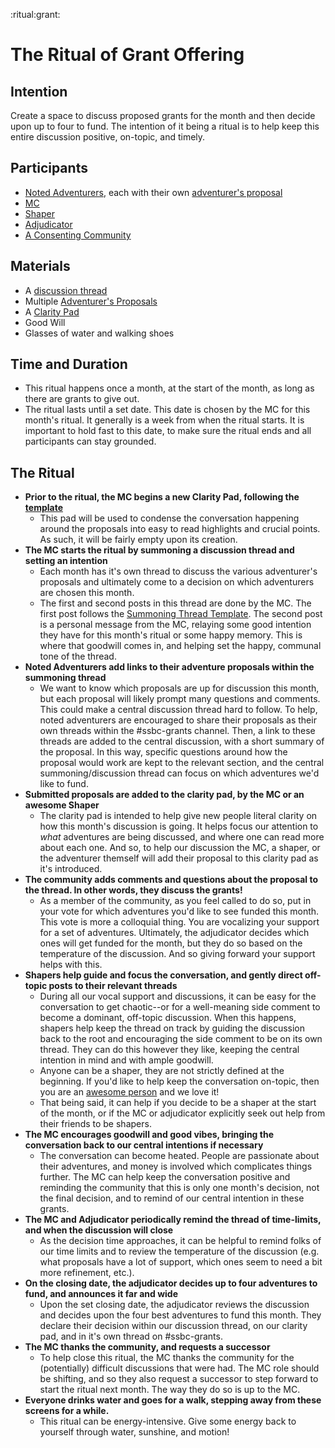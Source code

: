 :ritual:grant:

# The Ritual of Grant Offering

## Intention
Create a space to discuss proposed grants for the month and then decide upon up to four to fund.  The intention of it being a ritual is to help keep this entire discussion positive, on-topic, and timely.

## Participants
* [Noted Adventurers](/roles/noted-adventurers), each with their own [adventurer's proposal](adventurers-proposal)
* [MC](/roles/mc)
* [Shaper](/roles/shaper)
* [Adjudicator](/roles/adjudicator)
* [A Consenting Community](/roles/consenting-community)

## Materials
* A [discussion thread](/grant-discussion-thread)
* Multiple [Adventurer's Proposals](/adventurers-proposal)
* A [Clarity Pad](/clarity-pad)
* Good Will
* Glasses of water and walking shoes

## Time and Duration
* This ritual happens once a month, at the start of the month, as long as there are grants to give out.
* The ritual lasts until a set date.  This date is chosen by the MC for this month's ritual.  It generally is a week from when the ritual starts.  It is important to hold fast to this date, to make sure the ritual ends and all participants can stay grounded.

## The Ritual
* **Prior to the ritual, the MC begins a new Clarity Pad, following the [template](templates/clarity-pad)**
  * This pad will be used to condense the conversation happening around the proposals into easy to read highlights and crucial points.  As such, it will be fairly empty upon its creation. 
* **The MC starts the ritual by summoning a discussion thread and setting an intention**
  * Each month has it's own thread to discuss the various adventurer's proposals and ultimately come to a decision on which adventurers are chosen this month.
  * The first and second posts in this thread are done by the MC.  The first post follows the [Summoning Thread Template](/templates/grant-discussion-thread).  The second post is a personal message from the MC, relaying some good intention they have for this month's ritual or some happy memory.  This is where that goodwill comes in, and helping set the happy, communal tone of the thread.
* **Noted Adventurers add links to their adventure proposals within the summoning thread**
  * We want to know which proposals are up for discussion this month, but each proposal will likely prompt many questions and comments.  This could make a central discussion thread hard to follow. To help, noted adventurers are encouraged to share their proposals as their own threads within the #ssbc-grants channel.  Then, a link to these threads are added to the central discussion, with a short summary of the proposal.  In this way, specific questions around how the proposal would work are kept to the relevant section, and the central summoning/discussion thread can focus on which adventures we'd like to fund.
* **Submitted proposals are added to the clarity pad, by the MC or an awesome Shaper**
  * The clarity pad is intended to help give new people literal clarity on how this month's discussion is going.  It helps focus our attention to _what_ adventures are being discussed, and where one can read more about each one.  And so, to help our discussion the MC, a shaper, or the adventurer themself will add their proposal to this clarity pad as it's introduced. 
* **The community adds comments and questions about the proposal to the thread.  In other words, they discuss the grants!**
  * As a member of the community, as you feel called to do so, put in your vote for which adventures you'd like to see funded this month.  This vote is more a colloquial thing.  You are vocalizing your support for a set of adventures.  Ultimately, the adjudicator decides which ones will get funded for the month, but they do so based on the temperature of the discussion.  And so giving forward your support helps with this.  
* **Shapers help guide and focus the conversation, and gently direct off-topic posts to their relevant threads**
  * During all our vocal support and discussions, it can be easy for the conversation to get chaotic--or for a well-meaning side comment to become a dominant, off-topic discussion.  When this happens, shapers help keep the thread on track by guiding the discussion back to the root and encouraging the side comment to be on its own thread.  They can do this however they like, keeping the central intention in mind and with ample goodwill.  
  * Anyone can be a shaper, they are not strictly defined at the beginning.  If you'd like to help keep the conversation on-topic, then you are an [awesome person](/roles/awesome-person) and we love it!  
  * That being said, it can help if you decide to be a shaper at the start of the month, or if the MC or adjudicator explicitly seek out help from their friends to be shapers.
* **The MC encourages goodwill and good vibes, bringing the conversation back to our central intentions if necessary**
  * The conversation can become heated.  People are passionate about their adventures, and money is involved which complicates things further.  The MC can help keep the conversation positive and reminding the community that this is only one month's decision, not the final decision, and to remind of our central intention in these grants.
* **The MC and Adjudicator periodically remind the thread of time-limits, and when the discussion will close**
  * As the decision time approaches, it can be helpful to remind folks of our time limits and to review the temperature of the discussion (e.g. what proposals have a lot of support, which ones seem to need a bit more refinement, etc.).  
* **On the closing date, the adjudicator decides up to four adventures to fund, and announces it far and wide**
  * Upon the set closing date, the adjudicator reviews the discussion and decides upon the four best adventures to fund this month.  They declare their decision within our discussion thread, on our clarity pad, and in it's own thread on #ssbc-grants. 
* **The MC thanks the community, and requests a successor**
  * To help close this ritual, the MC thanks the community for the (potentially) difficult discussions that were had.  The MC role should be shifting, and so they also request a successor to step forward to start the ritual next month.  The way they do so is up to the MC.
* **Everyone drinks water and goes for a walk, stepping away from these screens for a while.** 
  * This ritual can be energy-intensive.  Give some energy back to yourself through water, sunshine, and motion! 
